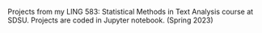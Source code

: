 Projects from my LING 583: Statistical Methods in Text Analysis course at SDSU. 
Projects are coded in Jupyter notebook. 
(Spring 2023)
